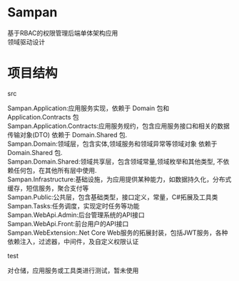 # Sampan
基于RBAC的权限管理后端单体架构应用  
领域驱动设计


# 项目结构
src  
  
Sampan.Application:应用服务实现，依赖于 Domain 包和 Application.Contracts 包  
Sampan.Application.Contracts:应用服务规约，包含应用服务接口和相关的数据传输对象(DTO) 依赖于 Domain.Shared 包.  
Sampan.Domain:领域层，包含实体,领域服务和领域异常等领域对象 依赖于 Domain.Shared 包.  
Sampan.Domain.Shared:领域共享层，包含领域常量,领域枚举和其他类型, 不依赖任何包，在其他所有层中使用.  
Sampan.Infrastructure:基础设施，为应用提供某种能力，如数据持久化，分布式缓存，短信服务，聚合支付等  
Sampan.Public:公共层，包含基础类型，接口定义，常量，C#拓展及工具类  
Sampan.Tasks:任务调度，实现定时任务等功能  
Sampan.WebApi.Admin:后台管理系统的API接口  
Sampan.WebApi.Front:前台用户的API接口  
Sampan.WebExtension:.Net Core Web服务的拓展封装，包括JWT服务，各种依赖注入，过滤器，中间件，及自定义权限认证

test  

对仓储，应用服务或工具类进行测试，暂未使用
